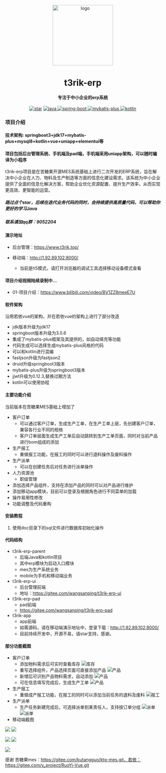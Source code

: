 <p align="center">
	<img alt="logo" width="196px" src="https://pic.imgdb.cn/item/66b9aaafd9c307b7e9a749fb.png">
</p>
<h1 align="center" style=" font-weight: bold;">t3rik-erp</h1>
<h4 align="center">专注于中小企业的erp系统</h4>
<p align="center">
<a href='https://gitee.com/wangsanping/t3rik-erp/stargazers'><img src='https://gitee.com/wangsanping/t3rik-erp/badge/star.svg?theme=dark' alt='star'></img></a>
        <a href="https://www.java.com/zh-CN/">
            <img src="https://img.shields.io/badge/java-17-red.svg" alt="java">
        </a> 
        <a href="https://spring.io/projects/spring-boot">
            <img src="https://img.shields.io/badge/spring--boot-3-green.svg" alt="spring-boot">
        </a>
        <a href="https://baomidou.com/">
            <img src="https://img.shields.io/badge/mybatis--plus-3.5.3.2-blue.svg" alt="mybatis-plus">
        </a> 
        <a href="https://kotlinlang.org/">
            <img src="https://img.shields.io/badge/kotlin-2.0-yellow-svg" alt="kotlin">
        </a> 
</p>

### 项目介绍

#### 技术架构: springboot3+jdk17+mybatis-plus+mysql8+kotlin+vue+uniapp+elementui等
#### 项目包括后台管理系统、手机端及pad端，手机端采用uniapp架构，可以随时编译为小程序

t3rik-erp项目是在苦糖果开源MES系统基础上进行二次开发的ERP系统，旨在解决中小企业在人力、物料及生产制造等方面的信息化建设需求。该系统为中小企业提供了全面的信息化解决方案，帮助企业优化资源配置、提升生产效率，从而实现更高效、更智能的运营。

##### 路过点个star，后续在迭代业务代码的同时，会持续提供高质量代码，可以帮助你更好的学习Java

##### 联系请加qq群：9052204

#### 演示地址

- 后台管理：https://www.t3rik.top/

- 移动端：http://1.92.89.102:8000/
  - 当前是h5模式，请打开浏览器的调试工具选择移动设备模式查看

#### 项目介绍视频陆续录制中...

 - 01-项目介绍：https://www.bilibili.com/video/BV1ZZ8meeE7U

#### 软件架构

沿用若依vue的架构，并在若依vue的架构上进行了部分改造

- jdk版本升级为jdk17
- springboot版本升级为3.0.6
- 集成了mybatis-plus框架及其提供的，如自动填充等功能
- 代码生成可以选择生成mybatis-plus风格的代码
- 可以和kotlin进行混编
- fastjson升级为fastjson2
- druid升级springboot3版本
- mybatis-plus升级为springboot3版本
- jjwt升级为0.12.3,替换过期方法
- kotlin可以使用协程

#### 主要功能介绍

当前版本在苦糖果MES基础上增加了

- 客户订单
  - 可以通过客户订单，生成生产工单，在生产工单上层，先创建客户订单，兼容各行业不同的规格
  - 客户订单层面生成生产工单后自动跳转到生产工单页面，同时对当前产品进行bom组成的添加
- 生产报工
  - 重做报工功能，在报工的同时可以进行退料操作及废料操作
- 生产派单
  - 可以在创建任务后对任务进行派单操作
- 人力资源池
  - 职级管理
- 添加选择产品组件，支持在添加产品的同时可以对产品进行维护
- 添加移动app模块，目前可以登录及根据角色进行不同菜单的加载
- 操作易用性修改
- 功能调整及代码重构



#### 安装教程

1.  使用doc目录下的sql文件进行数据库初始化操作

#### 代码结构

- t3rik-erp-parent
  - 后端Java和kotlin项目
  - 其中erp模块为启动入口模块
  - mes为生产系统业务
  - mobile为手机和移动端业务
- t3rik-erp-ui
  - 后台管理前端
  - 地址：https://gitee.com/wangsanping/t3rik-erp-ui
- t3rik-erp-pad
  - pad前端
  - https://gitee.com/wangsanping/t3rik-erp-pad
- t3rik-app
  - app前端
  - 如需源码，请在移动端演示地址中，登录下载：http://1.92.89.102:8000/
  - 目前持续开发中，开源不易，请star支持，感谢。

#### 部分功能截图

- 客户订单
  - 添加物料需求后可实时查看库存
![库存](https://pic.imgdb.cn/item/668a3392d9c307b7e9c920a7.png)
  - 重写选择组件，产品选择页面可直接添加产品
![产品](https://pic.imgdb.cn/item/668a3402d9c307b7e9c9c5a5.png)
  - 新增后可识别产品物料需求，自动添加
![产品](https://pic.imgdb.cn/item/668a3392d9c307b7e9c920a7.png)
  - 可在信息填写完成后，生成生产工单
![产品](https://pic.imgdb.cn/item/668a34e5d9c307b7e9cafa54.png)
- 生产报工
  - 重做成产报工功能，在报工的同时可以添加当前任务的退料及废料
![报工](https://pic.imgdb.cn/item/668a3666d9c307b7e9cd1a69.png)
- 生产派单
  - 生产任务新建完成后，可选择派单到某责任人，支持按订单分组
![派单](https://pic.imgdb.cn/item/668a3533d9c307b7e9cb6795.png)
![派单](https://pic.imgdb.cn/item/668a354fd9c307b7e9cb898f.png)
- 移动端截图

![](https://pic.imgdb.cn/item/66b0ec5cd9c307b7e99c0a4d.png) ![](https://pic.imgdb.cn/item/66b0ec5cd9c307b7e99c0a61.png)

![](https://pic.imgdb.cn/item/66c58db3d9c307b7e9fdc24f.png) ![](https://pic.imgdb.cn/item/66c58d62d9c307b7e9fd7993.png)

![](https://pic.imgdb.cn/item/66c58d62d9c307b7e9fd7946.png)


感谢 苦糖果mes：https://gitee.com/kutangguo/ktg-mes.git，若依：https://gitee.com/y_project/RuoYi-Vue.git